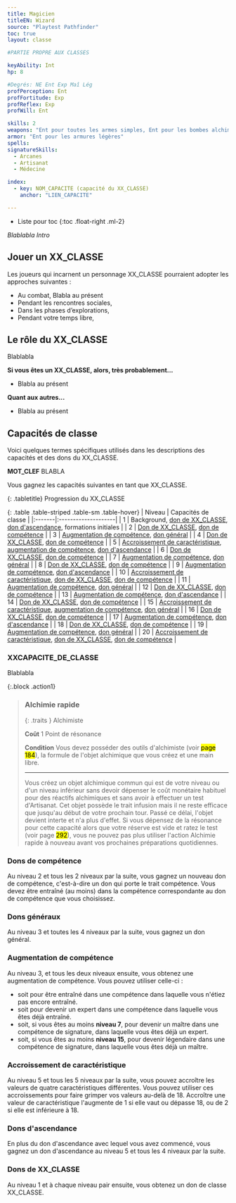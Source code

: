 ```yaml
---
title: Magicien
titleEN: Wizard
source: "Playtest Pathfinder"
toc: true
layout: classe

#PARTIE PROPRE AUX CLASSES

keyAbility: Int
hp: 8

#Degrés: NE Ent Exp Maî Lég
profPerception: Ent
profFortitude: Exp
profReflex: Exp
profWill: Ent

skills: 2
weapons: "Ent pour toutes les armes simples, Ent pour les bombes alchimiques"
armor: "Ent pour les armures légères"
spells:
signatureSkills:
  - Arcanes
  - Artisanat
  - Médecine

index:
  - key: NOM_CAPACITE (capacité du XX_CLASSE)
    anchor: "LIEN_CAPACITE"

---
```


* Liste pour toc
{:toc .float-right .ml-2}

*Blablabla Intro*

## Jouer un XX_CLASSE

Les joueurs qui incarnent un personnage XX_CLASSE pourraient adopter les approches suivantes :

* Au combat, Blabla au présent
* Pendant les rencontres sociales,
* Dans les phases d’explorations,
* Pendant votre temps libre,

## Le rôle du XX_CLASSE
Blablabla

**Si vous êtes un XX_CLASSE, alors, très probablement...**
* Blabla au présent

**Quant aux autres...**
* Blabla au présent

## Capacités de classe
Voici quelques termes spécifiques utilisés dans les descriptions des capacités et des dons du XX_CLASSE.

**MOT_CLEF** BLABLA

Vous gagnez les capacités suivantes en tant que XX_CLASSE. 

{: .tabletitle}
Progression du XX_CLASSE

{: .table .table-striped .table-sm .table-hover}
| Niveau | Capacités de classe |
|:-------|:--------------------|
| 1 | Background, [don de XX_CLASSE](#dons-de-XX_CLASSE), [don d'ascendance](#dons-dascendance), formations initiales |
| 2 | [Don de XX_CLASSE](#dons-de-XX_CLASSE), [don de compétence](#dons-de-compétence) |
| 3 | [Augmentation de compétence](#augmentation-de-compétence), [don général](#dons-généraux) |
| 4 | [Don de XX_CLASSE](#dons-de-XX_CLASSE), [don de compétence](#dons-de-compétence) |
| 5 | [Accroissement de caractéristique](#accroissement-de-caractéristique), [augmentation de compétence](#augmentation-de-compétence), [don d'ascendance](#dons-dascendance) |
| 6 | [Don de XX_CLASSE](#dons-de-XX_CLASSE), [don de compétence](#dons-de-compétence) |
| 7 | [Augmentation de compétence](#augmentation-de-compétence), [don général](#dons-généraux) |
| 8 | [Don de XX_CLASSE](#dons-de-XX_CLASSE), [don de compétence](#dons-de-compétence) |
| 9 | [Augmentation de compétence](#augmentation-de-compétence), [don d'ascendance](#dons-dascendance) |
| 10 | [Accroissement de caractéristique](#accroissement-de-caractéristique), [don de XX_CLASSE](#dons-de-XX_CLASSE), [don de compétence](#dons-de-compétence) |
| 11 | [Augmentation de compétence](#augmentation-de-compétence), [don général](#dons-généraux) |
| 12 | [Don de XX_CLASSE](#dons-de-XX_CLASSE), [don de compétence](#dons-de-compétence) |
| 13 | [Augmentation de compétence](#augmentation-de-compétence), [don d'ascendance](#dons-dascendance) |
| 14 | [Don de XX_CLASSE](#dons-de-XX_CLASSE), [don de compétence](#dons-de-compétence) |
| 15 | [Accroissement de caractéristique](#accroissement-de-caractéristique), [augmentation de compétence](#augmentation-de-compétence), [don général](#dons-généraux) |
| 16 | [Don de XX_CLASSE](#dons-de-XX_CLASSE), [don de compétence](#dons-de-compétence) |
| 17 | [Augmentation de compétence](#augmentation-de-compétence), [don d'ascendance](#dons-dascendance) |
| 18 | [Don de XX_CLASSE](#dons-de-XX_CLASSE), [don de compétence](#dons-de-compétence) |
| 19 | [Augmentation de compétence](#augmentation-de-compétence), [don général](#dons-généraux) |
| 20 | [Accroissement de caractéristique](#accroissement-de-caractéristique), [don de XX_CLASSE](#dons-de-XX_CLASSE), [don de compétence](#dons-de-compétence) |

### XXCAPACITE_DE_CLASSE
Blablabla

{:.block .action1}
> ### Alchimie rapide
> 
> {: .traits }
> Alchimiste
> 
> **Coût** 1 Point de résonance
> 
> **Condition** Vous devez posséder des outils d'alchimiste (voir <mark>page 184</mark>), la formule de l'objet alchimique que vous créez et une main libre.
> 
> ---
>
> Vous créez un objet alchimique commun qui est de votre niveau ou d'un niveau inférieur sans devoir dépenser le coût monétaire habituel pour des réactifs alchimiques et sans avoir à effectuer un test d'Artisanat. Cet objet possède le trait infusion mais il ne reste efficace que jusqu'au début de votre prochain tour. Passé ce délai, l'objet devient interte et n'a plus d'effet. Si vous dépensez de la résonance pour cette capacité alors que votre réserve est vide et ratez le test (voir page <mark>  292</mark>), vous ne pouvez pas plus utiliser l'action Alchimie rapide à nouveau avant vos prochaines préparations quotidiennes.

### Dons de compétence
Au niveau 2 et tous les 2 niveaux par la suite, vous gagnez un nouveau don de compétence, c'est-à-dire un don qui porte le trait compétence. Vous devez être entraîné (au moins) dans la compétence correspondante au don de compétence que vous choisissez.

### Dons généraux
Au niveau 3 et toutes les 4 niveaux par la suite, vous gagnez un don général.

### Augmentation de compétence
Au niveau 3, et tous les deux niveaux ensuite, vous obtenez une augmentation de compétence. Vous pouvez utiliser celle-ci :
* soit pour être entraîné dans une compétence dans laquelle vous n'étiez pas encore entraîné.
* soit pour devenir un expert dans une compétence dans laquelle vous êtes déjà entraîné.
* soit, si vous êtes au moins **niveau 7**, pour devenir un maître dans une compétence de signature, dans laquelle vous êtes déjà un expert.
* soit, si vous êtes au moins **niveau 15**, pour devenir légendaire dans une compétence de signature, dans laquelle vous êtes déjà un maître.

### Accroissement de caractéristique
Au niveau 5 et tous les 5 niveaux par la suite, vous pouvez accroître les valeurs de quatre caractéristiques différentes. Vous pouvez utiliser ces accroissements pour faire grimper vos valeurs au-delà de 18. Accroître une valeur de caractéristique l'augmente de 1 si elle vaut ou dépasse 18, ou de 2 si elle est inférieure à 18.

### Dons d'ascendance
En plus du don d'ascendance avec lequel vous avez commencé, vous gagnez un don d'ascendance au niveau 5 et tous les 4 niveaux par la suite.

### Dons de XX_CLASSE
Au niveau 1 et à chaque niveau pair ensuite, vous obtenez un don de classe XX_CLASSE. 